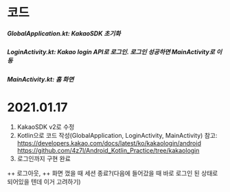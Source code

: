 # 코드
##### GlobalApplication.kt: KakaoSDK 초기화
##### LoginActivity.kt: Kakao login API로 로그인. 로그인 성공하면 MainActivity로 이동
##### MainActivity.kt: 홈 화면 

# 2021.01.17

1. KakaoSDK v2로 수정  
2. Kotlin으로 코드 작성(GlobalApplication, LoginActivity, MainActivity)
   참고: https://developers.kakao.com/docs/latest/ko/kakaologin/android  
         https://github.com/4z7l/Android_Kotlin_Practice/tree/kakaologin
3. 로그인까지 구현 완료  

++ 로그아웃, 
++ 화면 껐을 때 세션 종료?(다음에 들어갔을 때 바로 로그인 된 상태로 되어있을 텐데 이거 고려하기)  



